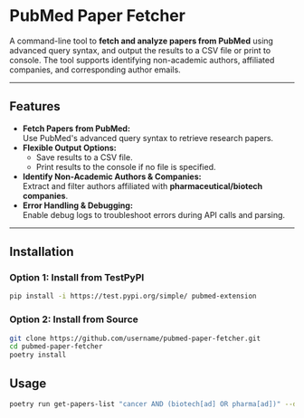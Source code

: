 # PubMed Paper Fetcher

A command-line tool to **fetch and analyze papers from PubMed** using advanced query syntax, and output the results to a CSV file or print to console. The tool supports identifying non-academic authors, affiliated companies, and corresponding author emails.

---

## Features

- **Fetch Papers from PubMed:**  
   Use PubMed's advanced query syntax to retrieve research papers.
- **Flexible Output Options:**  
  - Save results to a CSV file.
  - Print results to the console if no file is specified.
- **Identify Non-Academic Authors & Companies:**  
   Extract and filter authors affiliated with **pharmaceutical/biotech companies**.
- **Error Handling & Debugging:**  
   Enable debug logs to troubleshoot errors during API calls and parsing.

---

## Installation

### Option 1: Install from TestPyPI

```bash
pip install -i https://test.pypi.org/simple/ pubmed-extension
```

### Option 2: Install from Source

```bash
git clone https://github.com/username/pubmed-paper-fetcher.git
cd pubmed-paper-fetcher
poetry install
```

## Usage

```bash
poetry run get-papers-list "cancer AND (biotech[ad] OR pharma[ad])" --debug --file papers.csv
```
